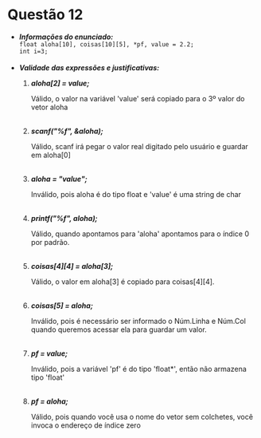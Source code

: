 # Questão 12
<ul>
    <li><strong><em>Informações do enunciado:</em></strong></li>
      <code>float aloha[10], coisas[10][5], *pf, value = 2.2;
int i=3;</code>
    <br>
    <br>
    <li><strong><em>Validade das expressões e justificativas:</em></strong></li>
      <ol>
        <li><strong><em>aloha[2] = value;</em></strong></li>
          <p>Válido, o valor na variável 'value' será copiado para o 3º valor do vetor aloha</p>
        <br><li><strong><em>scanf("%f", &aloha);</em></strong></li>
          <p>Válido, scanf irá pegar o valor real digitado pelo usuário e guardar em aloha[0]</p>
        <br><li><strong><em>aloha = "value";</em></strong></li>
          <p>Inválido, pois aloha é do tipo float e 'value' é uma string de char</p>
      <br>
        <li><strong><em>printf("%f", aloha);</em></strong></li>
          <p>Válido, quando apontamos para 'aloha' apontamos para o índice 0 por padrão.</p>
        <br><li><strong><em>coisas[4][4] = aloha[3];</em></strong></li>
          <p>Válido, o valor em aloha[3] é copiado para coisas[4][4].</p>
        <br><li><strong><em>coisas[5] = aloha;</em></strong></li>
          <p>Inválido, pois é necessário ser informado o Núm.Linha e Núm.Col quando queremos acessar ela para guardar um valor.</p>
      <br>
        <li><strong><em>pf = value;</em></strong></li>
          <p>Inválido, pois a variável 'pf' é do tipo 'float*', então não armazena tipo 'float'</p>
        <br><li><strong><em>pf = aloha;</em></strong></li>
          <p>Válido, pois quando você usa o nome do vetor sem colchetes, você invoca o endereço de índice zero</p>
      </ol>
</ul>
